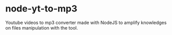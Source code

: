 # node-yt-to-mp3
Youtube videos to mp3 converter made with NodeJS to amplify knowledges on files manipulation with the tool.

